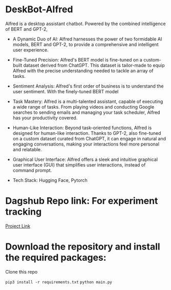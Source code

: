 # DeskBot-Alfred

Alfred is a desktop assistant chatbot. Powered by the combined intelligence of BERT and GPT-2, 

* A Dynamic Duo of AI: Alfred harnesses the power of two formidable AI models, BERT and GPT-2, to provide a comprehensive and intelligent user experience.

* Fine-Tuned Precision: Alfred's BERT model is fine-tuned on a custom-built dataset derived from ChatGPT. This dataset is tailor-made to equip Alfred with the precise understanding needed to tackle an array of tasks.


* Sentiment Analysis: Alfred's first order of business is to understand the user sentiment. With the finely-tuned BERT model

* Task Mastery: Alfred is a multi-talented assistant, capable of executing a wide range of tasks. From playing videos and conducting Google searches to sending emails and managing your task scheduler, Alfred has your productivity covered.


* Human-Like Interaction: Beyond task-oriented functions, Alfred is designed for human-like interaction. Thanks to GPT-2, also fine-tuned on a custom dataset curated from ChatGPT, it can engage in natural and engaging conversations, making your interactions feel more personal and relatable.

* Graphical User Interface: Alfred offers a sleek and intuitive graphical user interface (GUI) that simplifies user interactions, instead of command prompt.

* Tech Stack: Hugging Face, Pytorch 


# Dagshub Repo link: For experiment tracking
[Project Link]()


# Download the repository and install the required packages:

Clone this repo

`pip3 install -r requirements.txt`
`python main.py`
